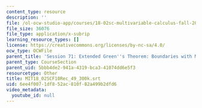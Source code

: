 ```yaml
---
content_type: resource
description: ''
file: /ol-ocw-studio-app/courses/18-02sc-multivariable-calculus-fall-2010/6ee4f0071df852ac810f82a499b2dfd6_MIT18_02SCF10Rec_49_300k.vtt
file_size: 36076
file_type: application/x-subrip
learning_resource_types: []
license: https://creativecommons.org/licenses/by-nc-sa/4.0/
ocw_type: OCWFile
parent_title: 'Session 71: Extended Green''s Theorem: Boundaries with Multiple Pieces'
parent_type: CourseSection
parent_uid: 5bbb4de2-941a-4319-bca3-41074dd6e5f3
resourcetype: Other
title: MIT18_02SCF10Rec_49_300k.srt
uid: 6ee4f007-1df8-52ac-810f-82a499b2dfd6
video_metadata:
  youtube_id: null
---
```

